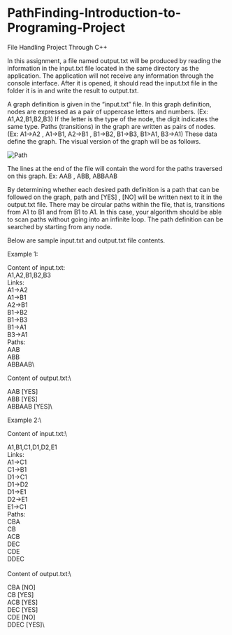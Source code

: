 # PathFinding-Introduction-to-Programing-Project
File Handling Project Through C++

  In this assignment, a file named output.txt will be produced by reading the information in the input.txt file located in the same directory as the application. The application will not receive any information through the console interface. After it is opened, it should read the input.txt file in the folder it is in and write the result to output.txt.
  
  A graph definition is given in the “input.txt” file. In this graph definition, nodes are expressed as a pair of uppercase letters and numbers. (Ex: A1,A2,B1,B2,B3) If the letter is the type of the node, the digit indicates the same type. Paths (transitions) in the graph are written as pairs of nodes. (Ex: A1->A2 , A1->B1, A2->B1 , B1->B2, B1->B3, B1>A1, B3->A1) These data define the graph. The visual version of the graph will be as follows.
  
  ![Path](https://user-images.githubusercontent.com/83426745/215759267-0edb71cf-9ff0-462d-903a-72216af9eeb6.png)
  
  The lines at the end of the file will contain the word for the paths traversed on this graph.
  Ex: AAB , ABB, ABBAAB
  
  By determining whether each desired path definition is a path that can be followed on the graph, path and [YES] , [NO] will be written next to it in the output.txt file. There may be circular paths within the file, that is, transitions from A1 to B1 and from B1 to A1. In this case, your algorithm should be able to scan paths without going into an infinite loop. The path definition can be searched by starting from any node.
  
  Below are sample input.txt and output.txt file contents.
  
  Example 1:
  
  Content of input.txt:\
A1,A2,B1,B2,B3\
Links:\
A1->A2\
A1->B1\
A2->B1\
B1->B2\
B1->B3\
B1->A1\
B3->A1\
Paths:\
AAB\
ABB\
ABBAAB\

  Content of output.txt:\

AAB [YES]\
ABB [YES]\
ABBAAB [YES]\

  Example 2:\
  
  Content of input.txt:\

A1,B1,C1,D1,D2,E1\
Links:\
A1->C1\
C1->B1\
D1->C1\
D1->D2\
D1->E1\
D2->E1\
E1->C1\
Paths:\
CBA\
CB\
ACB\
DEC\
CDE\
DDEC\
\
  Content of output.txt:\
  
CBA [NO]\
CB [YES]\
ACB [YES]\
DEC [YES]\
CDE [NO]\
DDEC [YES]\





